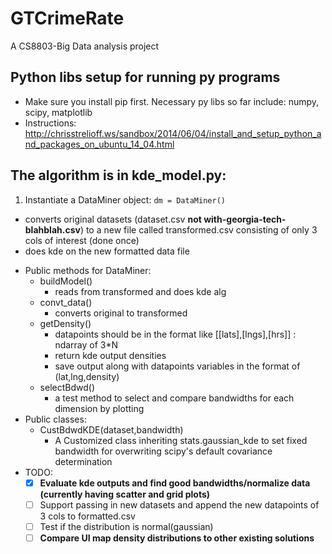 # GTCrimeRate
A CS8803-Big Data analysis project

## Python libs setup for running py programs
- Make sure you install pip first. Necessary py libs so far include: numpy, scipy, matplotlib
- Instructions: http://chrisstrelioff.ws/sandbox/2014/06/04/install_and_setup_python_and_packages_on_ubuntu_14_04.html

## The algorithm is in kde_model.py:
1. Instantiate a DataMiner object: `dm = DataMiner()`
  * converts original datasets (dataset.csv **not with-georgia-tech-blahblah.csv**) to a new file called transformed.csv consisting of only 3 cols of interest (done once)
  * does kde on the new formatted data file
- Public methods for DataMiner:
  * buildModel()
    - reads from transformed and does kde alg
  * convt_data()
    - converts original to transformed 
  * getDensity()
    - datapoints should be in the format like \[\[lats],\[lngs],\[hrs]] : ndarray of 3*N
  	 - return kde output densities
  	 - save output along with datapoints variables in the format of (lat,lng,density)
  * selectBdwd()
  	 - a test method to select and compare bandwidths for each dimension by plotting
- Public classes:
  * CustBdwdKDE(dataset,bandwidth)
  	 - A Customized class inheriting stats.gaussian_kde to set fixed bandwidth for overwriting scipy's default covariance determination
- TODO:
  - [x] **Evaluate kde outputs and find good bandwidths/normalize data (currently having scatter and grid plots)**
  - [ ] Support passing in new datasets and append the new datapoints of 3 cols to formatted.csv
  - [ ] Test if the distribution is normal(gaussian)
  - [ ] **Compare UI map density distributions to other existing solutions**
